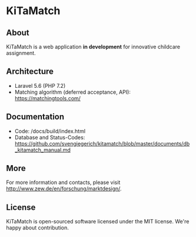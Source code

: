 # KiTaMatch

## About
KiTaMatch is a web application **in development** for innovative childcare assignment.

## Architecture
- Laravel 5.6 (PHP 7.2)
- Matching algorithm (deferred acceptance, API): https://matchingtools.com/

## Documentation
- Code: /docs/build/index.html
- Database and Status-Codes: https://github.com/svengiegerich/kitamatch/blob/master/documents/db_kitamatch_manual.md

## More
For more information and contacts, please visit http://www.zew.de/en/forschung/marktdesign/.

## License
KiTaMatch is open-sourced software licensed under the MIT license. We're happy about contribution.
